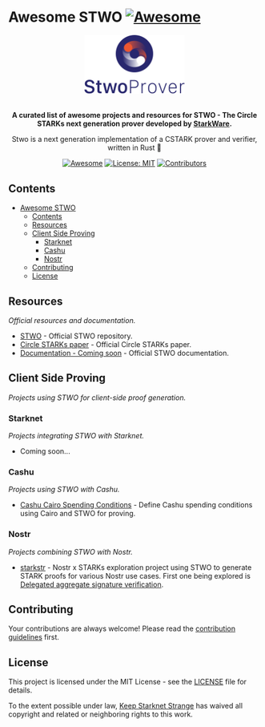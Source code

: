 # Awesome STWO [![Awesome](https://awesome.re/badge.svg)](https://awesome.re)

<div align="center">
  <img src="stwo-logo.png" width="200" alt="STWO Logo">
  <br>
  <br>
  <p>
    <b>A curated list of awesome projects and resources for STWO - The Circle STARKs next generation prover developed by <a href="https://starkware.co">StarkWare</a>.</b>
  </p>
  <p>
   Stwo is a next generation implementation of a CSTARK prover and verifier, written in Rust 🦀
  </p>
  <p>
    <a href="https://github.com/sindresorhus/awesome"><img src="https://cdn.rawgit.com/sindresorhus/awesome/d7305f38d29fed78fa85652e3a63e154dd8e8829/media/badge.svg" alt="Awesome"></a>
    <a href="https://github.com/keep-starknet-strange/awesome-stwo/blob/main/LICENSE"><img src="https://img.shields.io/badge/License-MIT-yellow.svg" alt="License: MIT"></a>
    <a href="https://github.com/keep-starknet-strange/awesome-stwo/graphs/contributors"><img src="https://img.shields.io/github/contributors/keep-starknet-strange/awesome-stwo" alt="Contributors"></a>
  </p>
</div>

## Contents

- [Awesome STWO ](#awesome-stwo-)
  - [Contents](#contents)
  - [Resources](#resources)
  - [Client Side Proving](#client-side-proving)
    - [Starknet](#starknet)
    - [Cashu](#cashu)
    - [Nostr](#nostr)
  - [Contributing](#contributing)
  - [License](#license)

## Resources

*Official resources and documentation.*

- [STWO](https://github.com/starkware-libs/stwo) - Official STWO repository.
- [Circle STARKs paper](https://eprint.iacr.org/2024/278) - Official Circle STARKs paper.
- [Documentation - Coming soon](https://starkware.co) - Official STWO documentation.

## Client Side Proving

*Projects using STWO for client-side proof generation.*

### Starknet

*Projects integrating STWO with Starknet.*

- Coming soon...

### Cashu

*Projects using STWO with Cashu.*

- [Cashu Cairo Spending Conditions](https://github.com/tdelabro/cdk/tree/stow-spending-condition) - Define Cashu spending conditions using Cairo and STWO for proving.

### Nostr

*Projects combining STWO with Nostr.*

- [starkstr](https://github.com/AbdelStark/starkstr) - Nostr x STARKs exploration project using STWO to generate STARK proofs for various Nostr use cases. First one being explored is [Delegated aggregate signature verification](https://github.com/nostr-protocol/nips/pull/1682).

## Contributing

Your contributions are always welcome! Please read the [contribution guidelines](CONTRIBUTING.md) first.

## License

This project is licensed under the MIT License - see the [LICENSE](LICENSE) file for details.

To the extent possible under law, [Keep Starknet Strange](https://github.com/keep-starknet-strange) has waived all copyright and related or neighboring rights to this work.
